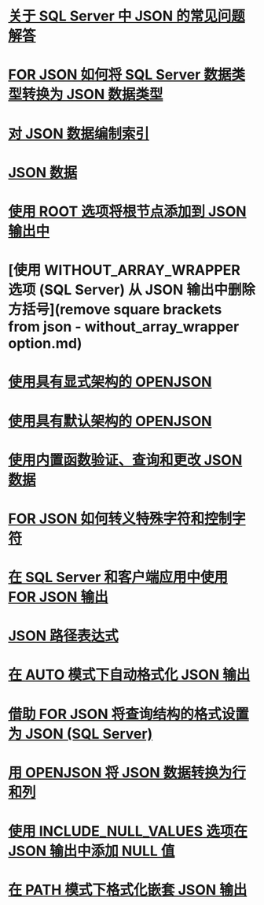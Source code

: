 # [关于 SQL Server 中 JSON 的常见问题解答](solve-common-issues-with-json-in-sql-server.md)
# [FOR JSON 如何将 SQL Server 数据类型转换为 JSON 数据类型](how-for-json-converts-sql-server-data-types-to-json-data-types-sql-server.md)
# [对 JSON 数据编制索引](index-json-data.md)
# [JSON 数据](json-data-sql-server.md)
# [使用 ROOT 选项将根节点添加到 JSON 输出中](add-a-root-node-to-json-output-with-the-root-option-sql-server.md)
# [使用 WITHOUT_ARRAY_WRAPPER 选项 (SQL Server) 从 JSON 输出中删除方括号](remove square brackets from json - without_array_wrapper option.md)
# [使用具有显式架构的 OPENJSON](use-openjson-with-an-explicit-schema-sql-server.md)
# [使用具有默认架构的 OPENJSON](use-openjson-with-the-default-schema-sql-server.md)
# [使用内置函数验证、查询和更改 JSON 数据](validate-query-and-change-json-data-with-built-in-functions-sql-server.md)
# [FOR JSON 如何转义特殊字符和控制字符](how-for-json-escapes-special-characters-and-control-characters-sql-server.md)
# [在 SQL Server 和客户端应用中使用 FOR JSON 输出](use-for-json-output-in-sql-server-and-in-client-apps-sql-server.md)
# [JSON 路径表达式](json-path-expressions-sql-server.md)
# [在 AUTO 模式下自动格式化 JSON 输出](format-json-output-automatically-with-auto-mode-sql-server.md)
# [借助 FOR JSON 将查询结构的格式设置为 JSON (SQL Server)](format-query-results-as-json-with-for-json-sql-server.md)
# [用 OPENJSON 将 JSON 数据转换为行和列](convert-json-data-to-rows-and-columns-with-openjson-sql-server.md)
# [使用 INCLUDE_NULL_VALUES 选项在 JSON 输出中添加 NULL 值](include-null-values-in-json-include-null-values-option.md)
# [在 PATH 模式下格式化嵌套 JSON 输出](format-nested-json-output-with-path-mode-sql-server.md)
